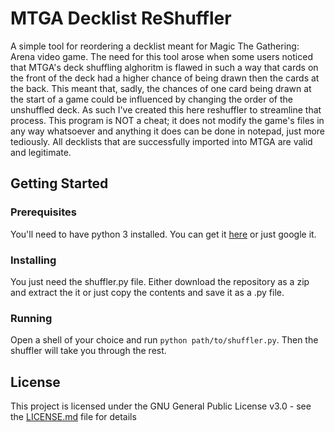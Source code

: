 # MTGA Decklist ReShuffler

A simple tool for reordering a decklist meant for Magic The Gathering: Arena video game. The need for this tool arose when some users noticed that MTGA's deck shuffling alghoritm is flawed in such a way that cards on the front of the deck had a higher chance of being drawn then the cards at the back. This meant that, sadly, the chances of one card being drawn at the start of a game could be influenced by changing the order of the unshuffled deck. As such I've created this here reshuffler to streamline that process. This program is NOT a cheat; it does not modify the game's files in any way whatsoever and anything it does can be done in notepad, just more tediously. All decklists that are successfully imported into MTGA are valid and legitimate.

## Getting Started

### Prerequisites

You'll need to have python 3 installed. You can get it [here](https://www.python.org/downloads/) or just google it.

### Installing

You just need the shuffler.py file. Either download the repository as a zip and extract the it or just copy the contents and save it as a .py file.

### Running

Open a shell of your choice and run `python path/to/shuffler.py`. Then the shuffler will take you through the rest.

## License

This project is licensed under the GNU General Public License v3.0 - see the [LICENSE.md](LICENSE.md) file for details